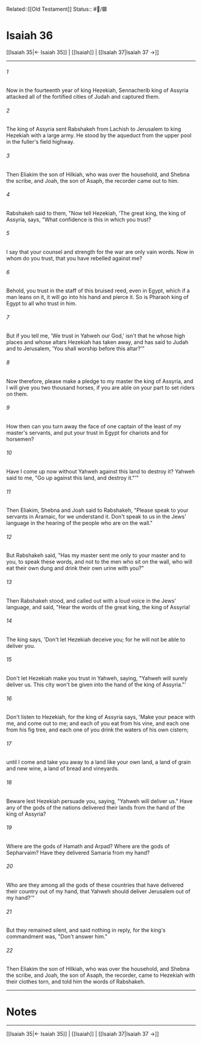 Related::[[Old Testament]]
Status:: #📖/🟥
# Isaiah 36

[[Isaiah 35|← Isaiah 35]] | [[Isaiah]] | [[Isaiah 37|Isaiah 37 →]]
***



###### 1 
Now in the fourteenth year of king Hezekiah, Sennacherib king of Assyria attacked all of the fortified cities of Judah and captured them. 

###### 2 
The king of Assyria sent Rabshakeh from Lachish to Jerusalem to king Hezekiah with a large army. He stood by the aqueduct from the upper pool in the fuller's field highway. 

###### 3 
Then Eliakim the son of Hilkiah, who was over the household, and Shebna the scribe, and Joah, the son of Asaph, the recorder came out to him. 

###### 4 
Rabshakeh said to them, "Now tell Hezekiah, 'The great king, the king of Assyria, says, "What confidence is this in which you trust? 

###### 5 
I say that your counsel and strength for the war are only vain words. Now in whom do you trust, that you have rebelled against me? 

###### 6 
Behold, you trust in the staff of this bruised reed, even in Egypt, which if a man leans on it, it will go into his hand and pierce it. So is Pharaoh king of Egypt to all who trust in him. 

###### 7 
But if you tell me, 'We trust in Yahweh our God,' isn't that he whose high places and whose altars Hezekiah has taken away, and has said to Judah and to Jerusalem, 'You shall worship before this altar?'" 

###### 8 
Now therefore, please make a pledge to my master the king of Assyria, and I will give you two thousand horses, if you are able on your part to set riders on them. 

###### 9 
How then can you turn away the face of one captain of the least of my master's servants, and put your trust in Egypt for chariots and for horsemen? 

###### 10 
Have I come up now without Yahweh against this land to destroy it? Yahweh said to me, "Go up against this land, and destroy it."'" 

###### 11 
Then Eliakim, Shebna and Joah said to Rabshakeh, "Please speak to your servants in Aramaic, for we understand it. Don't speak to us in the Jews' language in the hearing of the people who are on the wall." 

###### 12 
But Rabshakeh said, "Has my master sent me only to your master and to you, to speak these words, and not to the men who sit on the wall, who will eat their own dung and drink their own urine with you?" 

###### 13 
Then Rabshakeh stood, and called out with a loud voice in the Jews' language, and said, "Hear the words of the great king, the king of Assyria! 

###### 14 
The king says, 'Don't let Hezekiah deceive you; for he will not be able to deliver you. 

###### 15 
Don't let Hezekiah make you trust in Yahweh, saying, "Yahweh will surely deliver us. This city won't be given into the hand of the king of Assyria."' 

###### 16 
Don't listen to Hezekiah, for the king of Assyria says, 'Make your peace with me, and come out to me; and each of you eat from his vine, and each one from his fig tree, and each one of you drink the waters of his own cistern; 

###### 17 
until I come and take you away to a land like your own land, a land of grain and new wine, a land of bread and vineyards. 

###### 18 
Beware lest Hezekiah persuade you, saying, "Yahweh will deliver us." Have any of the gods of the nations delivered their lands from the hand of the king of Assyria? 

###### 19 
Where are the gods of Hamath and Arpad? Where are the gods of Sepharvaim? Have they delivered Samaria from my hand? 

###### 20 
Who are they among all the gods of these countries that have delivered their country out of my hand, that Yahweh should deliver Jerusalem out of my hand?'" 

###### 21 
But they remained silent, and said nothing in reply, for the king's commandment was, "Don't answer him." 

###### 22 
Then Eliakim the son of Hilkiah, who was over the household, and Shebna the scribe, and Joah, the son of Asaph, the recorder, came to Hezekiah with their clothes torn, and told him the words of Rabshakeh.

---
# Notes


***
[[Isaiah 35|← Isaiah 35]] | [[Isaiah]] | [[Isaiah 37|Isaiah 37 →]]
